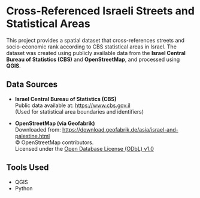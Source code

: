# Cross-Referenced Israeli Streets and Statistical Areas

This project provides a spatial dataset that cross-references streets and socio-economic rank according to CBS statistical areas in Israel. The dataset was created using publicly available data from the **Israel Central Bureau of Statistics (CBS)** and **OpenStreetMap**, and processed using **QGIS**.

## Data Sources

- **Israel Central Bureau of Statistics (CBS)**  
  Public data available at: https://www.cbs.gov.il  
  (Used for statistical area boundaries and identifiers)

- **OpenStreetMap (via Geofabrik)**  
  Downloaded from: https://download.geofabrik.de/asia/israel-and-palestine.html  
  © OpenStreetMap contributors.  
  Licensed under the [Open Database License (ODbL) v1.0](https://opendatacommons.org/licenses/odbl/1-0/)

## Tools Used

- QGIS
- Python
